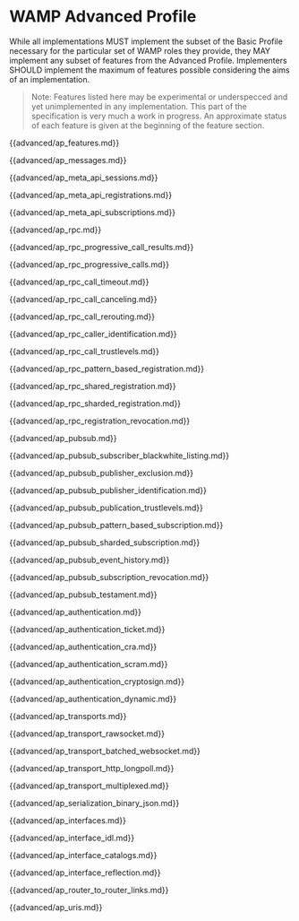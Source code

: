 # WAMP Advanced Profile

While all implementations MUST implement the subset of the Basic Profile necessary for the particular set of WAMP roles they provide, they MAY implement any subset of features from the Advanced Profile. Implementers SHOULD implement the maximum of features possible considering the aims of an implementation.

> Note: Features listed here may be experimental or underspecced and yet unimplemented in any implementation. This part of the specification is very much a work in progress. An approximate status of each feature is given at the beginning of the feature section.

{{advanced/ap_features.md}}

{{advanced/ap_messages.md}}

{{advanced/ap_meta_api_sessions.md}}

{{advanced/ap_meta_api_registrations.md}}

{{advanced/ap_meta_api_subscriptions.md}}

{{advanced/ap_rpc.md}}

{{advanced/ap_rpc_progressive_call_results.md}}

{{advanced/ap_rpc_progressive_calls.md}}

{{advanced/ap_rpc_call_timeout.md}}

{{advanced/ap_rpc_call_canceling.md}}

{{advanced/ap_rpc_call_rerouting.md}}

{{advanced/ap_rpc_caller_identification.md}}

{{advanced/ap_rpc_call_trustlevels.md}}

{{advanced/ap_rpc_pattern_based_registration.md}}

{{advanced/ap_rpc_shared_registration.md}}

{{advanced/ap_rpc_sharded_registration.md}}

{{advanced/ap_rpc_registration_revocation.md}}

{{advanced/ap_pubsub.md}}

{{advanced/ap_pubsub_subscriber_blackwhite_listing.md}}

{{advanced/ap_pubsub_publisher_exclusion.md}}

{{advanced/ap_pubsub_publisher_identification.md}}

{{advanced/ap_pubsub_publication_trustlevels.md}}

{{advanced/ap_pubsub_pattern_based_subscription.md}}

{{advanced/ap_pubsub_sharded_subscription.md}}

{{advanced/ap_pubsub_event_history.md}}

{{advanced/ap_pubsub_subscription_revocation.md}}

{{advanced/ap_pubsub_testament.md}}

{{advanced/ap_authentication.md}}

{{advanced/ap_authentication_ticket.md}}

{{advanced/ap_authentication_cra.md}}

{{advanced/ap_authentication_scram.md}}

{{advanced/ap_authentication_cryptosign.md}}

{{advanced/ap_authentication_dynamic.md}}

{{advanced/ap_transports.md}}

{{advanced/ap_transport_rawsocket.md}}

{{advanced/ap_transport_batched_websocket.md}}

{{advanced/ap_transport_http_longpoll.md}}

{{advanced/ap_transport_multiplexed.md}}

{{advanced/ap_serialization_binary_json.md}}

{{advanced/ap_interfaces.md}}

{{advanced/ap_interface_idl.md}}

{{advanced/ap_interface_catalogs.md}}

{{advanced/ap_interface_reflection.md}}

{{advanced/ap_router_to_router_links.md}}

{{advanced/ap_uris.md}}
